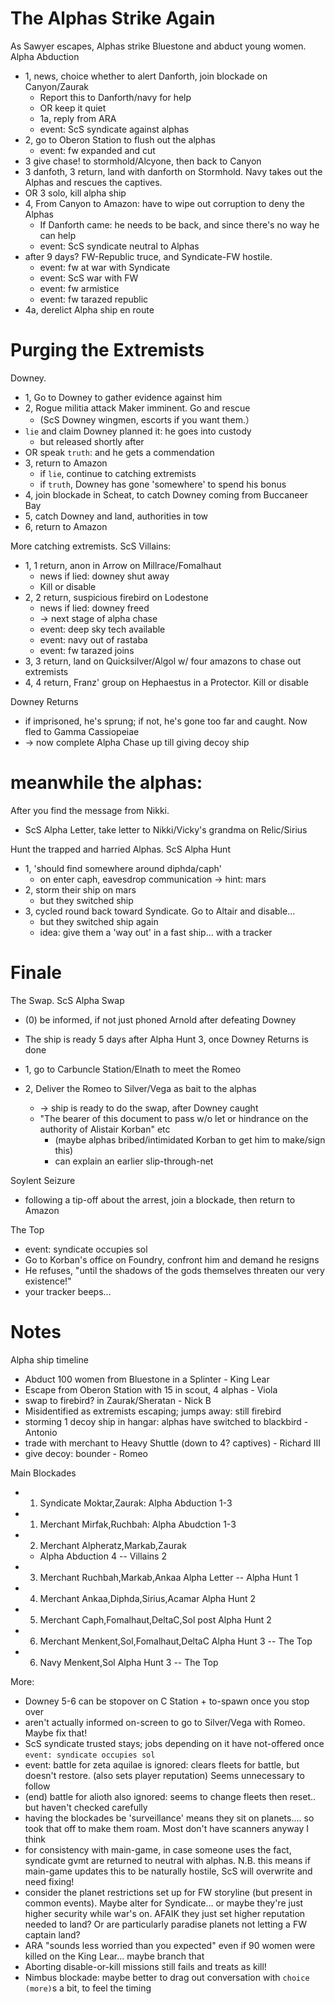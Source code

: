 # The Alphas Strike Again

As Sawyer escapes, Alphas strike Bluestone and abduct young women. Alpha Abduction

- 1, news, choice whether to alert Danforth, join blockade on Canyon/Zaurak
	+ Report this to Danforth/navy for help
	+ OR keep it quiet
	+ 1a, reply from ARA
	+ event: ScS syndicate against alphas
- 2, go to Oberon Station to flush out the alphas
	+ event: fw expanded and cut
- 3 give chase! to stormhold/Alcyone, then back to Canyon
- 3 danfoth, 3 return, land with danforth on Stormhold. Navy takes out the Alphas and rescues the captives.
- OR 3 solo, kill alpha ship
- 4, From Canyon to Amazon: have to wipe out corruption to deny the Alphas
	+ If Danforth came: he needs to be back, and since there's no way he can help
	+ event: ScS syndicate neutral to Alphas
- after 9 days? FW-Republic truce, and Syndicate-FW hostile.
	+ event: fw at war with Syndicate
	+ event: ScS war with FW
	+ event: fw armistice
	+ event: fw tarazed republic
- 4a, derelict Alpha ship en route

# Purging the Extremists

Downey.

- 1, Go to Downey to gather evidence against him
- 2, Rogue militia attack Maker imminent. Go and rescue
	+ (ScS Downey wingmen, escorts if you want them.）
- `lie` and claim Downey planned it: he goes into custody
	+ but released shortly after
- OR speak `truth`: and he gets a commendation
- 3, return to Amazon
	+ if `lie`, continue to catching extremists
	+ if `truth`, Downey has gone 'somewhere' to spend his bonus
- 4, join blockade in Scheat, to catch Downey coming from Buccaneer Bay
- 5, catch Downey and land, authorities in tow
- 6, return to Amazon

More catching extremists. ScS Villains:

- 1, 1 return, anon in Arrow on Millrace/Fomalhaut
	+ news if lied: downey shut away
	+ Kill or disable
- 2, 2 return, suspicious firebird on Lodestone
	+ news if lied: downey freed
	+ -> next stage of alpha chase
	+ event: deep sky tech available
	+ event: navy out of rastaba
	+ event: fw tarazed joins
- 3, 3 return, land on Quicksilver/Algol w/ four amazons to chase out extremists
- 4, 4 return, Franz' group on Hephaestus in a Protector. Kill or disable

Downey Returns

- if imprisoned, he's sprung; if not, he's gone too far and caught. Now fled to Gamma Cassiopeiae
- -> now complete Alpha Chase up till giving decoy ship

# meanwhile the alphas:

After you find the message from Nikki.

- ScS Alpha Letter, take letter to Nikki/Vicky's grandma on Relic/Sirius

Hunt the trapped and harried Alphas. ScS Alpha Hunt

- 1, 'should find somewhere around diphda/caph'
	+ on enter caph, eavesdrop communication -> hint: mars
- 2, storm their ship on mars
	+ but they switched ship
- 3, cycled round back toward Syndicate. Go to Altair and disable...
	+ but they switched ship again
	+ idea: give them a 'way out' in a fast ship... with a tracker

# Finale

The Swap. ScS Alpha Swap

- (0) be informed, if not just phoned Arnold after defeating Downey
- The ship is ready 5 days after Alpha Hunt 3, once Downey Returns is done
- 1, go to Carbuncle Station/Elnath to meet the Romeo
- 2, Deliver the Romeo to Silver/Vega as bait to the alphas
	+ -> ship is ready to do the swap, after Downey caught

	- "The bearer of this document to pass w/o let or hindrance on the authority of Alistair Korban" etc
		* (maybe alphas bribed/intimidated Korban to get him to make/sign this)
		* can explain an earlier slip-through-net

Soylent Seizure

- following a tip-off about the arrest, join a blockade, then return to Amazon

The Top

- event: syndicate occupies sol
- Go to Korban's office on Foundry, confront him and demand he resigns
- He refuses, "until the shadows of the gods themselves threaten our very existence!"
- your tracker beeps...

# Notes

Alpha ship timeline

- Abduct 100 women from Bluestone in a Splinter - King Lear
- Escape from Oberon Station with 15 in scout, 4 alphas - Viola
- swap to firebird? in Zaurak/Sheratan - Nick B
- Misidentified as extremists escaping; jumps away: still firebird
- storming 1 decoy ship in hangar: alphas have switched to blackbird - Antonio
- trade with merchant to Heavy Shuttle (down to 4? captives) - Richard III
- give decoy: bounder - Romeo

Main Blockades

- 1) Syndicate Moktar,Zaurak: Alpha Abduction 1-3
- 1) Merchant Mirfak,Ruchbah: Alpha Abudction 1-3
- 2) Merchant Alpheratz,Markab,Zaurak
	+ Alpha Abduction 4 -- Villains 2
- 3) Merchant Ruchbah,Markab,Ankaa Alpha Letter -- Alpha Hunt 1
- 4) Merchant Ankaa,Diphda,Sirius,Acamar Alpha Hunt 2
- 5) Merchant Caph,Fomalhaut,DeltaC,Sol post Alpha Hunt 2
- 6) Merchant Menkent,Sol,Fomalhaut,DeltaC Alpha Hunt 3 -- The Top
- 6) Navy Menkent,Sol Alpha Hunt 3 -- The Top

More:

- Downey 5-6 can be stopover on C Station + to-spawn once you stop over
- aren't actually informed on-screen to go to Silver/Vega with Romeo. Maybe fix that!
- ScS syndicate trusted stays; jobs depending on it have not-offered once `event: syndicate occupies sol`
- event: battle for zeta aquilae is ignored: clears fleets for battle, but doesn't restore. (also sets player reputation) Seems unnecessary to follow
- (end) battle for alioth also ignored: seems to change fleets then reset.. but haven't checked carefully
- having the blockades be 'surveillance' means they sit on planets.... so took that off to make them roam. Most don't have scanners anyway I think
- for consistency with main-game, in case someone uses the fact, syndicate gvmt are returned to neutral with alphas. N.B. this means if main-game updates this to be naturally hostile, ScS will overwrite and need fixing!
- consider the planet restrictions set up for FW storyline (but present in common events). Maybe alter for Syndicate... or maybe they're just higher security while war's on. AFAIK they just set higher reputation needed to land? Or are particularly paradise planets not letting a FW captain land?
- ARA "sounds less worried than you expected" even if 90 women were killed on the King Lear... maybe branch that
- Aborting disable-or-kill missions still fails and treats as kill!
- Nimbus blockade: maybe better to drag out conversation with `choice (more)`s a bit, to feel the timing
